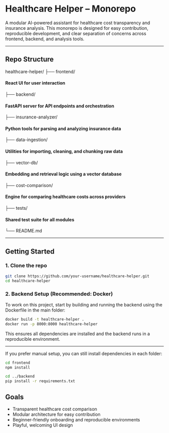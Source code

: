 # Healthcare Helper – Monorepo

A modular AI-powered assistant for healthcare cost transparency and insurance analysis. This monorepo is designed for easy contribution, reproducible development, and clear separation of concerns across frontend, backend, and analysis tools.

---

## Repo Structure
healthcare-helper/ 
├── frontend/              
#### React UI for user interaction 
├── backend/               
#### FastAPI server for API endpoints and orchestration 
├── insurance-analyzer/   
#### Python tools for parsing and analyzing insurance data 
├── data-ingestion/       
#### Utilities for importing, cleaning, and chunking raw data 
├── vector-db/            
#### Embedding and retrieval logic using a vector database 
├── cost-comparison/      
#### Engine for comparing healthcare costs across providers 
├── tests/                
#### Shared test suite for all modules 
└── README.md 


---

## Getting Started

### 1. Clone the repo
```bash
git clone https://github.com/your-username/healthcare-helper.git
cd healthcare-helper
```
### 2. Backend Setup (Recommended: Docker)
To work on this project, start by building and running the backend using the Dockerfile in the main folder:
```bash
docker build -t healthcare-helper .
docker run -p 8000:8000 healthcare-helper
```

This ensures all dependencies are installed and the backend runs in a reproducible environment.

---

If you prefer manual setup, you can still install dependencies in each folder:
```bash
cd frontend
npm install

cd ../backend
pip install -r requirements.txt
```
## Goals
- Transparent healthcare cost comparison
- Modular architecture for easy contribution
- Beginner-friendly onboarding and reproducible environments
- Playful, welcoming UI design

  





